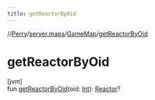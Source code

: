 ```yaml
---
title: getReactorByOid
---
```

//[Perry](../../../index.html)/[server.maps](../index.html)/[GameMap](index.html)/[getReactorByOid](get-reactor-by-oid.html)



# getReactorByOid



[jvm]\
fun [getReactorByOid](get-reactor-by-oid.html)(oid: [Int](https://kotlinlang.org/api/latest/jvm/stdlib/kotlin/-int/index.html)): [Reactor](../-reactor/index.html)?




